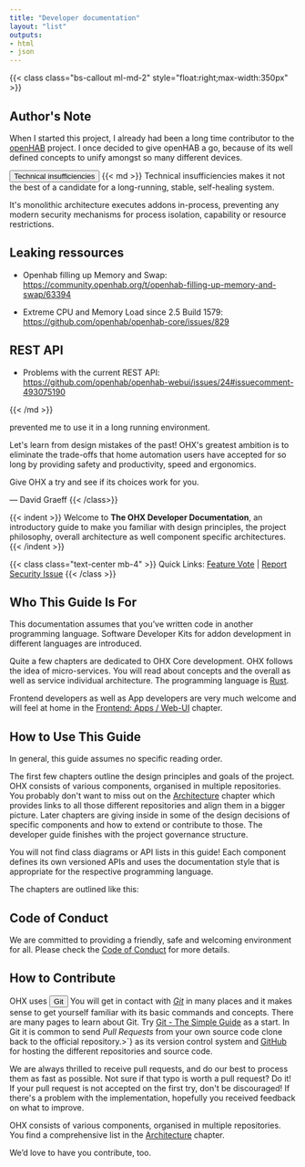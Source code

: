 ```yaml
---
title: "Developer documentation"
layout: "list"
outputs:
- html
- json
---
```


{{< class class="bs-callout ml-md-2" style="float:right;max-width:350px" >}}
## Author's Note

When I started this project, I already had been a long time contributor to the 
[openHAB](https://www.openhab.org) project.
I once decided to give openHAB a go, because of its well defined concepts to unify amongst so many different
devices. <div style="display:inline"><ui-tooltip maxwidth>
<button class="btn-link contexthelp" title="Context help" slot="button">Technical insufficiencies</button>
{{< md >}}
Technical insufficiencies makes it not the best of a candidate for a long-running, stable, self-healing system.

It's monolithic architecture executes addons in-process, preventing any modern security mechanisms for process
isolation, capability or resource restrictions.

## Leaking ressources

* Openhab filling up Memory and Swap:
  https://community.openhab.org/t/openhab-filling-up-memory-and-swap/63394
            
* Extreme CPU and Memory Load since 2.5 Build 1579:
  https://github.com/openhab/openhab-core/issues/829
            
## REST API

* Problems with the current REST API:
  https://github.com/openhab/openhab-webui/issues/24#issuecomment-493075190

{{< /md >}}</ui-tooltip></div> prevented me to use it in a long running environment.

Let's learn from design mistakes of the past! OHX's greatest ambition is to eliminate the trade-offs that
        home automation users have accepted for so long by providing safety and productivity, speed and ergonomics.

Give OHX a try and see if its choices work for you.

— David Graeff
{{< /class>}}

{{< indent >}}
Welcome to **The OHX Developer Documentation**, an introductory guide to make you familiar with design principles, the project philosophy, overall architecture as well component specific architectures.
{{< /indent >}}

{{< class class="text-center mb-4" >}}
Quick Links: 
[Feature Vote](https://feathub.com/Openhab-Nodes/website) | 
[Report Security Issue](/security)
{{< /class >}}

## Who This Guide Is For
This documentation assumes that you’ve written code in another programming language. Software Developer Kits for addon development in different languages are introduced.

Quite a few chapters are dedicated to OHX Core development. OHX follows the idea of micro-services. You will read about concepts and the overall as well as service individual architecture. The programming language is [Rust](https://doc.rust-lang.org/book).

Frontend developers as well as App developers are very much welcome and will feel at home in the [Frontend: Apps / Web-UI](/developer/frontend) chapter.

## How to Use This Guide

In general, this guide assumes no specific reading order.

The first few chapters outline the design principles and goals of the project. OHX consists of various components, organised in multiple repositories. You probably don't want to miss out on the [Architecture](/developer/architecture) chapter which provides links to all those different repositories and align them in a bigger picture. Later chapters are giving inside in some of the design decisions of specific components and how to extend or contribute to those. The developer guide finishes with the project governance structure.

You will not find class diagrams or API lists in this guide! Each component defines its own versioned APIs and uses the documentation style that is appropriate for the respective programming language.

The chapters are outlined like this:

<split>

## Code of Conduct

We are committed to providing a friendly, safe and welcoming environment for all. Please check the [Code of Conduct](/conduct) for more details.

## How to Contribute

OHX uses
<ui-tooltip maxwidth><button class="btn-link contexthelp" title="Context help" slot="button">Git</button>
You will get in contact with <i><a href="https://git-scm.com/" target="_blank">Git</a></i> in many places and it makes sense to get yourself familiar with its basic commands and concepts. There are many pages to learn about Git. Try <a href="http://rogerdudler.github.io/git-guide" target="_blank">Git - The Simple Guide</a> as a start. In Git it is common to send *Pull Requests* from your own source code clone back to the official repository.>`}</ui-tooltip> as its version control system and [GitHub](https://github.com/openhab-nodes) for hosting the different repositories and source code.

We are always thrilled to receive pull requests, and do our best to process them as fast as possible. Not sure if that typo is worth a pull request?
Do it! If your pull request is not accepted on the first try, don't be discouraged!
If there's a problem with the implementation, hopefully you received feedback on what to improve.

OHX consists of various components, organised in multiple repositories. You find a comprehensive list in the [Architecture](/developer/architecture) chapter.

We’d love to have you contribute, too.
